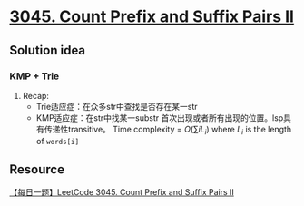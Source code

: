 # [3045. Count Prefix and Suffix Pairs II](https://leetcode.com/problems/count-prefix-and-suffix-pairs-ii/description/)

## Solution idea
### KMP + Trie
1. Recap:
    * Trie适应症：在众多str中查找是否存在某一str
    * KMP适应症：在str中找某一substr 首次出现或者所有出现的位置。lsp具有传递性transitive。
Time complexity = $O(\sum{i} L_i)$ where $L_i$ is the length of `words[i]`

## Resource
[【每日一题】LeetCode 3045. Count Prefix and Suffix Pairs II](https://www.youtube.com/watch?v=a7zikGuzDjM&ab_channel=HuifengGuan)